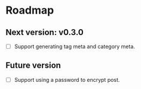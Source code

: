 # Roadmap

## Next version: v0.3.0

- [ ] Support generating tag meta and category meta.

## Future version

- [ ] Support using a password to encrypt post.
